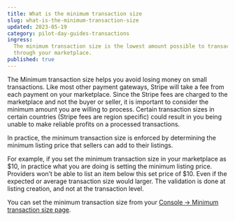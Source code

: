 ```yaml
---
title: What is the minimum transaction size
slug: what-is-the-minimum-transaction-size
updated: 2023-05-19
category: pilot-day-guides-transactions
ingress:
  The minimum transaction size is the lowest amount possible to transact
  through your marketplace.
published: true
---
```


The Minimum transaction size helps you avoid losing money on small
transactions. Like most other payment gateways, Stripe will take a fee
from each payment on your marketplace. Since the Stripe fees are charged
to the marketplace and not the buyer or seller, it is important to
consider the minimum amount you are willing to process. Certain
transaction sizes in certain countries (Stripe fees are region specific)
could result in you being unable to make reliable profits on a processed
transactions.

In practice, the minimum transaction size is enforced by determining the
minimum listing price that sellers can add to their listings.

For example, if you set the minimum transaction size in your marketplace
as
$10, in practice what you are doing is setting the minimum listing price. Providers won’t be able to list an item below this set price of $10.
Even if the expected or average transaction size would larger. The
validation is done at listing creation, and not at the transaction
level.

You can set the minimum transaction size from your
[Console → Minimum transaction size page](https://flex-console.sharetribe.com/a/transactions/minimum-transaction-size).
